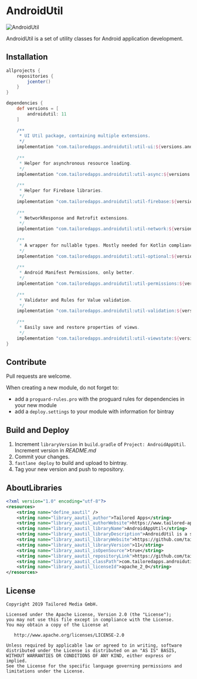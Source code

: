# AndroidUtil

![AndroidUtil](https://img.shields.io/badge/TailoredApps-AndroidUtil-blue.svg)

AndroidUtil is a set of utility classes for Android application development.

## Installation

```groovy
allprojects {
    repositories {
        jcenter()
    }
}

dependencies {
    def versions = [
        androidutil: 11
    ]
    
    /**
     * UI Util package, containing multiple extensions. 
     */
    implementation "com.tailoredapps.androidutil:util-ui:${versions.androidutil}"
    
    /**
     * Helper for asynchronous resource loading.
     */
    implementation "com.tailoredapps.androidutil:util-async:${versions.androidutil}"
    
    /**
     * Helper for Firebase libraries. 
     */    
    implementation "com.tailoredapps.androidutil:util-firebase:${versions.androidutil}"
    
    /**
     * NetworkResponse and Retrofit extensions.
     */    
    implementation "com.tailoredapps.androidutil:util-network:${versions.androidutil}"
    
    /**
     * A wrapper for nullable types. Mostly needed for Kotlin compliance with Java APIs such as RxJava.
     */    
    implementation "com.tailoredapps.androidutil:util-optional:${versions.androidutil}"
    
    /**
     * Android Manifest Permissions, only better.
     */    
    implementation "com.tailoredapps.androidutil:util-permissions:${versions.androidutil}"
    
    /**
     * Validator and Rules for Value validation.
     */    
    implementation "com.tailoredapps.androidutil:util-validation:${versions.androidutil}"
    
    /**
     * Easily save and restore properties of views. 
     */    
    implementation "com.tailoredapps.androidutil:util-viewstate:${versions.androidutil}"
}
```

## Contribute

Pull requests are welcome. 

When creating a new module, do not forget to:
* add a `proguard-rules.pro` with the proguard rules for dependencies in your new module 
* add a `deploy.settings` to your module with information for bintray

## Build and Deploy

1. Increment `libraryVersion` in `build.gradle` of `Project: AndroidAppUtil`. Increment version in *README.md*
2. Commit your changes.
2. `fastlane deploy` to build and upload to bintray.
3. Tag your new version and push to repository.

## AboutLibraries

``` xml
<?xml version="1.0" encoding="utf-8"?>
<resources>
    <string name="define_aautil" />
    <string name="library_aautil_author">Tailored Apps</string>
    <string name="library_aautil_authorWebsite">https://www.tailored-apps.com/</string>
    <string name="library_aautil_libraryName">AndroidAppUtil</string>
    <string name="library_aautil_libraryDescription">AndroidUtil is a set of utility classes for Android application development.</string>
    <string name="library_aautil_libraryWebsite">https://github.com/tailoredmedia/AndroidAppUtil</string>
    <string name="library_aautil_libraryVersion">11</string>
    <string name="library_aautil_isOpenSource">true</string>
    <string name="library_aautil_repositoryLink">https://github.com/tailoredmedia/AndroidAppUtil.git</string>
    <string name="library_aautil_classPath">com.tailoredapps.androidutil</string>
    <string name="library_aautil_licenseId">apache_2_0</string>
</resources>
```

## License

```
Copyright 2019 Tailored Media GmbH.

Licensed under the Apache License, Version 2.0 (the "License");
you may not use this file except in compliance with the License.
You may obtain a copy of the License at

   http://www.apache.org/licenses/LICENSE-2.0

Unless required by applicable law or agreed to in writing, software
distributed under the License is distributed on an "AS IS" BASIS,
WITHOUT WARRANTIES OR CONDITIONS OF ANY KIND, either express or implied.
See the License for the specific language governing permissions and
limitations under the License.
```
